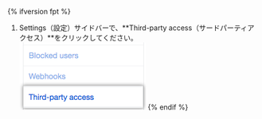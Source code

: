 {% ifversion fpt %}
  1. Settings（設定）サイドバーで、**Third-party access（サードパーティアクセス）**をクリックしてください。 ![左のサイドバーの{% data variables.product.prodname_oauth_app %}アクセスタブ](/assets/images/help/settings/settings-sidebar-third-party-access.png)
{% endif %}
